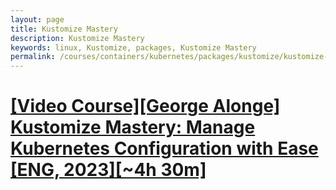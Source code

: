 ```yaml
---
layout: page
title: Kustomize Mastery
description: Kustomize Mastery
keywords: linux, Kustomize, packages, Kustomize Mastery
permalink: /courses/containers/kubernetes/packages/kustomize/kustomize-mastery/
---
```


# [[Video Course][George Alonge] Kustomize Mastery: Manage Kubernetes Configuration with Ease [ENG, 2023][~4h 30m]]()
